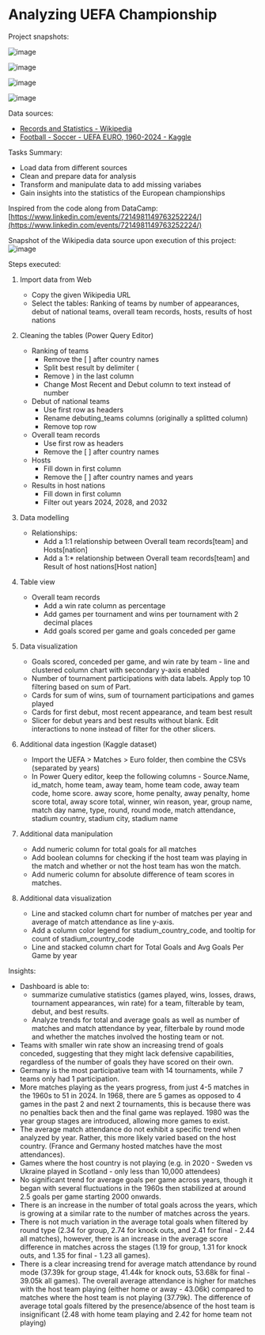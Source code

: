 # Analyzing UEFA Championship

Project snapshots:

![image](https://github.com/20100215/Analyzing_Football_Matches/assets/84717650/f266eda9-1fce-4f52-b285-65e0ad07204d)

![image](https://github.com/20100215/Analyzing_Football_Matches/assets/84717650/2ecd64ac-e665-4ac9-bc65-9fdbeabef8e0)

![image](https://github.com/20100215/Analyzing_Football_Matches/assets/84717650/44c01605-43e1-406b-9bbd-28a550810a9c)

![image](https://github.com/20100215/Analyzing_Football_Matches/assets/84717650/6d55cded-a38f-4d44-81c0-53ce6b417140)

Data sources:

- [Records and Statistics - Wikipedia](https://en.wikipedia.org/wiki/UEFA_European_Championship_records_and_statistics)
- [Football - Soccer - UEFA EURO, 1960-2024 - Kaggle](https://www.kaggle.com/datasets/piterfm/football-soccer-uefa-euro-1960-2024)

Tasks Summary:

- Load data from different sources
- Clean and prepare data for analysis
- Transform and manipulate data to add missing variabes
- Gain insights into the statistics of the European championships

Inspired from the code along from DataCamp: [https://www.linkedin.com/events/7214981149763252224/](https://www.linkedin.com/events/7214981149763252224/)

Snapshot of the Wikipedia data source upon execution of this project:
![image](https://github.com/20100215/Analyzing_Football_Matches/assets/84717650/3c55bf4a-a018-4206-a511-ff1bfce216ac)


Steps executed:

1. Import data from Web
    - Copy the given Wikipedia URL
    - Select the tables: Ranking of teams by number of appearances, debut of national teams, overall team records, hosts, results of host nations
2. Cleaning the tables (Power Query Editor)
    - Ranking of teams
        - Remove the [ ] after country names
        - Split best result by delimiter (
        - Remove ) in the last column
        - Change Most Recent and Debut column to text instead of number
    - Debut of national teams
        - Use first row as headers
        - Rename debuting_teams columns (originally a splitted column)
        - Remove top row
    - Overall team records
        - Use first row as headers
        - Remove the [ ] after country names
    - Hosts
        - Fill down in first column
        - Remove the [ ] after country names and years
    - Results in host nations
        - Fill down in first column
        - Filter out years 2024, 2028, and 2032
3. Data modelling
    - Relationships:
        - Add a 1:1 relationship between Overall team records[team] and Hosts[nation]
        - Add a 1:* relationship between Overall team records[team] and Result of host nations[Host nation]
4. Table view
    - Overall team records
        - Add a win rate column as percentage
        - Add games per tournament and wins per tournament with 2 decimal places
        - Add goals scored per game and goals conceded per game
5. Data visualization
    - Goals scored, conceded per game, and win rate by team - line and clustered column chart with secondary y-axis enabled
    - Number of tournament participations with data labels. Apply top 10 filtering based on sum of Part.
    - Cards for sum of wins, sum of tournament participations and games played
    - Cards for first debut, most recent appearance, and team best result
    - Slicer for debut years and best results without blank. Edit interactions to none instead of filter for the other slicers.

6. Additional data ingestion (Kaggle dataset)
    - Import the UEFA > Matches > Euro folder, then combine the CSVs (separated by years)
    - In Power Query editor, keep the following columns - Source.Name, id_match, home team, away team, home team code, away team code, home score. away score, home penalty, away penalty, home score total, away score total, winner, win reason, year, group name, match day name, type, round, round mode, match attendance, stadium country, stadium city, stadium name
7. Additional data manipulation
    - Add numeric column for total goals for all matches
    - Add boolean columns for checking if the host team was playing in the match and whether or not the host team has won the match.
    - Add numeric column for absolute difference of team scores in matches.
7. Additional data visualization
    - Line and stacked column chart for number of matches per year and average of match attendance as line y-axis.
    - Add a column color legend for stadium_country_code, and tooltip for count of stadium_country_code
    - Line and stacked column chart for Total Goals and Avg Goals Per Game by year

Insights:

- Dashboard is able to:
    - summarize cumulative statistics (games played, wins, losses, draws, tournament appearances, win rate) for a team, filterable by team, debut, and best results.
    - Analyze trends for total and average goals as well as number of matches and match attendance by year, filterbale by round mode and whether the matches involved the hosting team or not.
- Teams with smaller win rate show an increasing trend of goals conceded, suggesting that they might lack defensive capabilities, regardless of the number of goals they have scored on their own.
- Germany is the most participative team with 14 tournaments, while 7 teams only had 1 participation.
- More matches playing as the years progress, from just 4-5 matches in the 1960s to 51 in 2024. In 1968, there are 5 games as opposed to 4 games in the past 2 and next 2 tournaments, this is because there was no penalties back then and the final game was replayed. 1980 was the year group stages are introduced, allowing more games to exist.
- The average match attendance do not exhibit a specific trend when analyzed by year. Rather, this more likely varied based on the host country. (France and Germany hosted matches have the most attendances).
- Games where the host country is not playing (e.g. in 2020 - Sweden vs Ukraine played in Scotland - only less than 10,000 attendees)
- No significant trend for average goals per game across years, though it began with several fluctuations in the 1960s then stabilized at around 2.5 goals per game starting 2000 onwards.
- There is an increase in the number of total goals across the years, which is growing at a similar rate to the number of matches across the years.
- There is not much variation in the average total goals when filtered by round type (2.34 for group, 2.74 for knock outs, and 2.41 for final - 2.44 all matches), however, there is an increase in the average score difference in matches across the stages (1.19 for group, 1.31 for knock outs, and 1.35 for final - 1.23 all games).
- There is a clear increasing trend for average match attendance by round mode (37.39k for group stage, 41.44k for knock outs, 53.68k for final - 39.05k all games). The overall average attendance is higher for matches with the host team playing (either home or away - 43.06k) compared to matches where the host team is not playing (37.79k). The difference of average total goals filtered by the presence/absence of the host team is insignificant (2.48 with home team playing and 2.42 for home team not playing)

        
